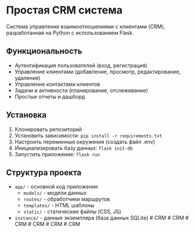 # Простая CRM система

Система управления взаимоотношениями с клиентами (CRM), разработанная на Python с использованием Flask.

## Функциональность

- Аутентификация пользователей (вход, регистрация)
- Управление клиентами (добавление, просмотр, редактирование, удаление)
- Управление контактами клиентов
- Задачи и активности (планирование, отслеживание)
- Простые отчеты и дашборд

## Установка

1. Клонировать репозиторий
2. Установить зависимости: `pip install -r requirements.txt`
3. Настроить переменные окружения (создать файл .env)
4. Инициализировать базу данных: `flask init-db`
5. Запустить приложение: `flask run`

## Структура проекта

- `app/` - основной код приложения
  - `models/` - модели данных
  - `routes/` - обработчики маршрутов
  - `templates/` - HTML шаблоны
  - `static/` - статические файлы (CSS, JS)
- `instance/` - данные экземпляра (база данных SQLite) #   C R M  
 #   C R M  
 #   C R M  
 #   C R M  
 #   C R M  
 #   C R M  
 